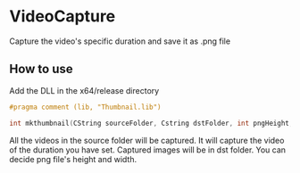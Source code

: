 # VideoCapture
Capture the video's specific duration and save it as .png file

## How to use

Add the DLL in the x64/release directory
```C++
#pragma comment (lib, "Thumbnail.lib")

int mkthumbnail(CString sourceFolder, Cstring dstFolder, int pngHeight, int pngWidth, int durationToCapture);
```

All the videos in the source folder will be captured.
It will capture the video of the duration you have set.
Captured images will be in dst folder.
You can decide png file's height and width.
